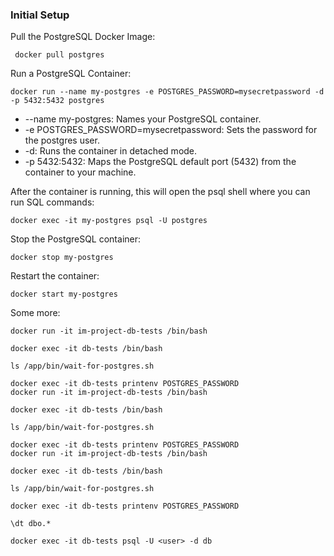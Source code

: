### Initial Setup

Pull the PostgreSQL Docker Image:

```
 docker pull postgres
```

Run a PostgreSQL Container:

```
docker run --name my-postgres -e POSTGRES_PASSWORD=mysecretpassword -d -p 5432:5432 postgres
```

* --name my-postgres: Names your PostgreSQL container.
* -e POSTGRES_PASSWORD=mysecretpassword: Sets the password for the postgres user.
* -d: Runs the container in detached mode.
* -p 5432:5432: Maps the PostgreSQL default port (5432) from the container to your machine.


After the container is running, this will open the psql shell where you can run SQL commands:

```
docker exec -it my-postgres psql -U postgres
```

Stop the PostgreSQL container:

```
docker stop my-postgres
```

Restart the container:
```
docker start my-postgres
```

Some more:
```
docker run -it im-project-db-tests /bin/bash

docker exec -it db-tests /bin/bash

ls /app/bin/wait-for-postgres.sh

docker exec -it db-tests printenv POSTGRES_PASSWORD
docker run -it im-project-db-tests /bin/bash

docker exec -it db-tests /bin/bash

ls /app/bin/wait-for-postgres.sh

docker exec -it db-tests printenv POSTGRES_PASSWORD
docker run -it im-project-db-tests /bin/bash

docker exec -it db-tests /bin/bash

ls /app/bin/wait-for-postgres.sh

docker exec -it db-tests printenv POSTGRES_PASSWORD

\dt dbo.*

docker exec -it db-tests psql -U <user> -d db

```
